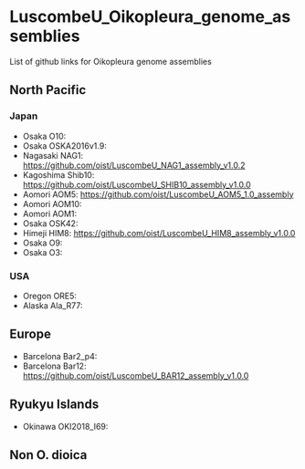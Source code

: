 # LuscombeU_Oikopleura_genome_assemblies
List of github links for Oikopleura genome assemblies



## North Pacific

### Japan
- Osaka O10:
- Osaka OSKA2016v1.9:
- Nagasaki NAG1: https://github.com/oist/LuscombeU_NAG1_assembly_v1.0.2  
- Kagoshima Shib10: https://github.com/oist/LuscombeU_SHIB10_assembly_v1.0.0
- Aomori AOM5: https://github.com/oist/LuscombeU_AOM5_1.0_assembly 
- Aomori AOM10:
- Aomori AOM1:
- Osaka OSK42:
- Himeji HIM8: https://github.com/oist/LuscombeU_HIM8_assembly_v1.0.0 
- Osaka O9:
- Osaka O3:

### USA
- Oregon ORE5:
- Alaska Ala_R77:

## Europe
- Barcelona Bar2_p4:
- Barcelona Bar12: https://github.com/oist/LuscombeU_BAR12_assembly_v1.0.0 

## Ryukyu Islands

- Okinawa OKI2018_I69:
 

## Non O. dioica


